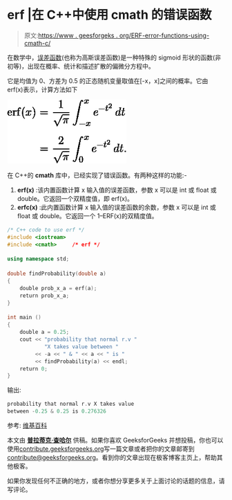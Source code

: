 # erf |在 C++中使用 cmath 的错误函数

> 原文:[https://www . geesforgeks . org/ERF-error-functions-using-cmath-c/](https://www.geeksforgeeks.org/erf-error-functions-using-cmath-c/)

在数学中，[误差函数](https://en.wikipedia.org/wiki/Error_function)(也称为高斯误差函数)是一种特殊的 sigmoid 形状的函数(非初等)，出现在概率、统计和描述扩散的偏微分方程中。

它是均值为 0、方差为 0.5 的正态随机变量取值在[-x，x]之间的概率。它由 erf(x)表示，计算方法如下

![{\displaystyle {\begin{aligned}\operatorname {erf} (x)&={\frac {1}{\sqrt {\pi }}}\int _{-x}^{x}e^{-t^{2}}\,dt\\[5pt]&={\frac {2}{\sqrt {\pi }}}\int _{0}^{x}e^{-t^{2}}\,dt.\end{aligned}}}](img/62a1a8b648fc0fad8ac3ab6f89a6e8c1.png "Rendered by QuickLaTeX.com")

在 C++的 **cmath** 库中，已经实现了错误函数。有两种这样的功能:-

1.  **erf(x)** :该内置函数计算 x 输入值的误差函数，参数 x 可以是 int 或 float 或 double。它返回一个双精度值，即 erf(x)。
2.  **erfc(x)** :此内置函数计算 x 输入值的误差函数的余数，参数 x 可以是 int 或 float 或 double。它返回一个 1–ERF(x)的双精度值。

```cpp
/* C++ code to use erf */
#include <iostream>
#include <cmath>     /* erf */

using namespace std;

double findProbability(double a)
{
    double prob_x_a = erf(a);
    return prob_x_a;
}

int main ()
{
    double a = 0.25;
    cout << "probability that normal r.v "
            "X takes value between " 
         << -a << " & " << a << " is " 
         << findProbability(a) << endl;
    return 0;
}
```

输出:

```cpp
probability that normal r.v X takes value
between -0.25 & 0.25 is 0.276326

```

参考:
[维基百科](https://en.wikipedia.org/wiki/Error_function)

本文由 [**普拉蒂克·查哈尔**](https://pratik-chhajer.github.io/) 供稿。如果你喜欢 GeeksforGeeks 并想投稿，你也可以使用[contribute.geeksforgeeks.org](http://contribute.geeksforgeeks.org)写一篇文章或者把你的文章邮寄到 contribute@geeksforgeeks.org。看到你的文章出现在极客博客主页上，帮助其他极客。

如果你发现任何不正确的地方，或者你想分享更多关于上面讨论的话题的信息，请写评论。